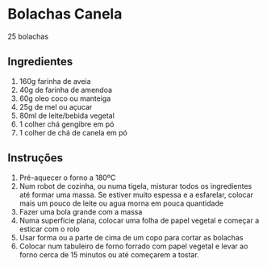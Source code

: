 # Bolachas Canela

25 bolachas

## Ingredientes

1. 160g farinha de aveia
2. 40g de farinha de amendoa
3. 60g oleo coco ou manteiga
4. 25g de mel ou açucar
5. 80ml de leite/bebida vegetal
6. 1 colher chá gengibre em pó
7. 1 colher de chá de canela em pó

## Instruções

1. Pré-aquecer o forno a 180ºC
2. Num robot de cozinha, ou numa tigela, misturar todos os ingredientes até formar uma massa. Se estiver muito espessa e a esfarelar, colocar mais um pouco de leite ou agua morna em pouca quantidade
3. Fazer uma bola grande com a massa
4. Numa superficie plana, colocar uma folha de papel vegetal e começar a esticar com o rolo
5. Usar forma ou a parte de cima de um copo para cortar as bolachas
6. Colocar num tabuleiro de forno forrado com papel vegetal e levar ao forno cerca de 15 minutos ou até começarem a tostar.
